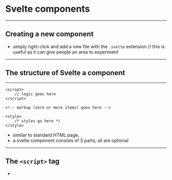 # Svelte components

---
## Creating a new component

- simply right-click and add a new file with the `.svelte` extension
// this is useful as it can give people an area to experiment

---

## The structure of Svelte a component

---

```
<script>
	// logic goes here
</script>

<!-- markup (zero or more items) goes here -->

<style>
	/* styles go here */
</style>
```

- similar to standard HTML page,
- a svelte component consists of 3 parts, all are optional

---
## The `<script>` tag
- <script> tag contains the logic for the component,
- import from other files,
- carry out logic,
- store component state.
- it's very similar to a standard <script> tag, with 4 major differences:


---
### The "export" keyword
```svelte
<script>
	export let foo;
	
	export let bar = 'optional default initial value';
	
	export const thisIs = 'readonly';
	
	export function greet(name) {
		alert(`hello ${name}!`);
	}
	
	let className;
	
	// creates a `class` property, even
	// though it is a reserved word
	export { className as class };

</script>
```

- "export" keyword marks a variable declaration as a property of that component

- you can set a default value
- make it readonly by using `const`
- you can pass in functions
- or use reserved words as props

---
### Assignments are 'reactive'
```html
<script>
	let count = 0;
	let array = []
	let object = {
		a: null,
		b: null
	}

	function updateCount() {
		count = count + 1;
	}

	function updateObject() {
		object.a = 'something new'
	}

	function updateArray() {
		array.push('new thing') // won't work
		array = [...array, 'new thing') // will work
	}
</script>
```

- svelte will update the DOM if an assignment is changed
- strings, booleans and object attributes can all be reassigned to update the DOM
- array manipulation (e.g. splice or push) will not cause the DOM to update


---
### $: marks a statement as reactive
```
<script>
	export let title;
	export let person;

	$: blogTitle = `Blog: ${title}` 

	$: {
		console.log(`multiple statements can be combined`);
		console.log(`the current title is ${title}`);
	}

	let reversed = ''

	$: {
		// this is not optimal code, but works for this demonstration
		if(person.isReversed){
		const characters = name.split('')
		const reversedCharacters = characters.reverse()
		const reversedName = reversedCharacters.join('')
		reversed = reversedName
	}

	$: ({ name } = person);
</script>
```
- "$" means that svelte will observe the values for any changes
- simple tasks like extending the name of this blog,
- with curly braces you can add multiple statements or use it like a regular code block
- you can destructure a prop with parenthesises


---
### Prefix stores with $ to access their values

We have a whole section about stores later on so we will explore this topic in depth later on

---
## Template markup
```html
<button on:click={() => {JS code to change something can go here}}>
	Click me!
</button>

{#if trueThing}
	<div>
		Show when trueThing is truthy
	</div>
{/if}

<ul>
	{#each array as item, index}
		<li>
			{index} - {item}
		</li>
	{/each}
</ul>

<!-- My favourite debugging tool -->
{JSON.stringify(thing, null, 2)}
```

- very similar to regular HTML with a few differences
- `on` method for native HTML element interactions
- `if` and `each` elements
- pure JS in the template - great for debugging

---
## Component styles

- all CSS styles are scoped to the component
- no bleeding into child components
- `:global()` can be used to circumvent this if needed

---
## Slots
```html
<!-- ImageWrapper.svelte -->
<div>
	<slot>No slot was provided</slot>
</div>
```
```html
<!-- App.svelte -->
<ImageWrapper>
	<img src="./foo.png" alt="foo thing"/>
</ImageWrapper>
```

 - same as the +layout.svelte page, we can add <slot> to a component
 - anything inside the wrapping <slot> element will be the fallback in case no slot is provided
---
## Named slots
```html
<!-- Blog.svelte -->
<div>
  <slot name="title">No title was provided</slot>
  <slot name="content" />
</div>
```
```html
<!-- App.svelte -->
<Blog>
	<h1 slot="title">The title goes here</h1>
	<p slot="content">My amazing blog post.</p>
</Blog>
```
- if you need multiple slots on the page, you can use named slots
- "slot" can go onto an HTML element
- same as normal slot, fallback is provided by anything inside the <slot> tags
---
## Putting it into practice


---
### Our aims
	- [ ] Create a new "Boxes.svelte" component
		- [ ] it can receive an array of colours (but also has a default)
		- [ ] it can receive 3 slots called "box1", "box2" & "box3"
		- [ ] clicking the box will change its colour to a random colour in our "colours" array
	- [ ] Create a "PrimaryNav.svelte" component
		- [ ] it simply has a link to the index page
		- [ ] it is shown on all pages (+layout.svelte)

// from here go into the code editor to start working through it - be sure to put PrimaryNav into `lib` folder and `Boxes` next to where its being consumed
https://svelte.dev/docs/svelte-components